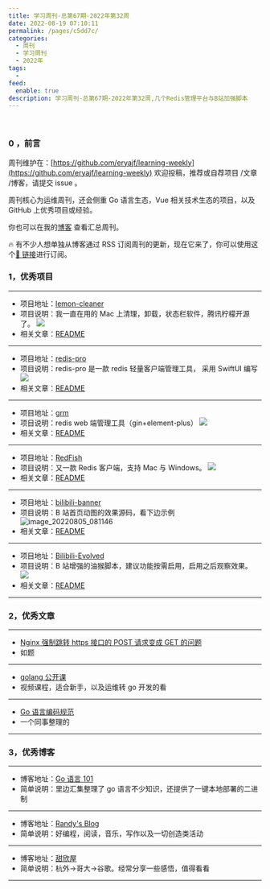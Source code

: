 ```yaml
---
title: 学习周刊-总第67期-2022年第32周
date: 2022-08-19 07:10:11
permalink: /pages/c5dd7c/
categories:
  - 周刊
  - 学习周刊
  - 2022年
tags:
  -
feed:
  enable: true
description: 学习周刊-总第67期-2022年第32周,几个Redis管理平台与B站加强脚本
---
```


<br><ArticleTopAd></ArticleTopAd>

### 0 ，前言

周刊维护在：[https://github.com/eryajf/learning-weekly](https://github.com/eryajf/learning-weekly) 欢迎投稿，推荐或自荐项目 /文章 /博客，请提交 issue 。

周刊核心为运维周刊，还会侧重 Go 语言生态，Vue 相关技术生态的项目，以及 GitHub 上优秀项目或经验。

你也可以在我的[博客](https://wiki.eryajf.net/learning-weekly/) 查看汇总周刊。

🔥 有不少人想单独从博客通过 RSS 订阅周刊的更新，现在它来了，你可以使用这个[🔗 链接](https://wiki.eryajf.net/learning-weekly.xml)进行订阅。

### 1，优秀项目

---

- 项目地址：[lemon-cleaner](https://github.com/Tencent/lemon-cleaner)
- 项目说明：我一直在用的 Mac 上清理，卸载，状态栏软件，腾讯柠檬开源了。
  ![](http://t.eryajf.net/imgs/2022/07/4654caa62645b137.png)
- 相关文章：[README](https://github.com/Tencent/lemon-cleaner#readme)

---

- 项目地址：[redis-pro](https://github.com/cmushroom/redis-pro)
- 项目说明：redis-pro 是一款 redis 轻量客户端管理工具， 采用 SwiftUI 编写
  ![](http://t.eryajf.net/imgs/2022/07/1a66fe2c0d74ab57.png)
- 相关文章：[README](https://github.com/cmushroom/redis-pro/blob/main/README.zh_CN.md)

---

- 项目地址：[grm](https://github.com/gphper/grm)
- 项目说明：redis web 端管理工具（gin+element-plus）
  ![](http://t.eryajf.net/imgs/2022/08/45a0d734212e64ed.png)
- 相关文章：[README](https://github.com/gphper/grm#readme)

---

- 项目地址：[RedFish](https://github.com/Kuari/RedFish)
- 项目说明：又一款 Redis 客户端，支持 Mac 与 Windows。
  ![](http://t.eryajf.net/imgs/2022/08/a7b3b23c15e9b12c.png)
- 相关文章：[README](https://github.com/Kuari/RedFish/blob/main/README.zh-CN.md)

---

- 项目地址：[bilibili-banner](https://github.com/Cloudtq/bilibili-banner)
- 项目说明：B 站首页动图的效果源码，看下边示例
  ![image_20220805_081146](https://cdn.jsdelivr.net/gh/eryajf/tu/img/image_20220805_081146.gif)
- 相关文章：[README](https://github.com/Cloudtq/bilibili-banner#readme)

---

- 项目地址：[Bilibili-Evolved](https://github.com/the1812/Bilibili-Evolved)
- 项目说明：B 站增强的油猴脚本，建议功能按需启用，启用之后观察效果。
  ![](http://t.eryajf.net/imgs/2022/08/1da27310373f40ca.jpg)
- 相关文章：[README](https://github.com/the1812/Bilibili-Evolved#readme)

---

### 2，优秀文章

---

- [Nginx 强制跳转 https 接口的 POST 请求变成 GET 的问题](https://blog.imdst.com/nginxqiang-zhi-tiao-zhuan-https-jie-kou-de-postqing-qiu-bian-cheng-get/)
- 如题

---

- [golang 公开课](https://www.jtthink.com/course/148)
- 视频课程，适合新手，以及运维转 go 开发的看

---

- [Go 语言编码规范](https://raoyi.net/2020/03/15/golang-style.html)
- 一个同事整理的

---

### 3，优秀博客

---

- 博客地址：[Go 语言 101](https://gfw.go101.org/)
- 简单说明：里边汇集整理了 go 语言不少知识，还提供了一键本地部署的二进制

---

- 博客地址：[Randy's Blog](https://lutaonan.com/)
- 简单说明：好编程，阅读，音乐，写作以及一切创造类活动

---

- 博客地址：[甜欣屋](https://tcxx.info/)
- 简单说明：杭外->哥大->谷歌。经常分享一些感悟，值得看看

---


<br><ArticleTopAd></ArticleTopAd>
